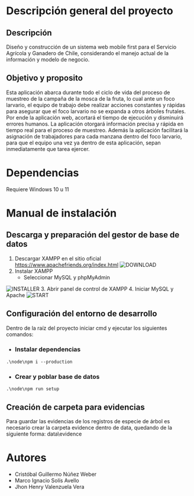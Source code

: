 # Descripción general del proyecto

## Descripción

Diseño y construcción de un sistema web mobile first para el Servicio Agrícola y Ganadero de Chile, considerando el manejo actual de la información y modelo de negocio.

## Objetivo y proposito

Esta aplicación abarca durante todo el ciclo de vida del proceso de muestreo de la campaña de la mosca de la fruta, lo cual ante un foco larvario, el equipo de trabajo debe realizar acciones constantes y rápidas para asegurar que el foco larvario no se expanda a otros árboles frutales. Por ende la aplicación web, acortará el tiempo de ejecución y disminuirá errores humanos. La aplicación otorgará información precisa y rápida en tiempo real para el proceso de muestreo. Además la aplicación facilitará la asignación de trabajadores para cada manzana dentro del foco larvario, para que el equipo una vez ya dentro de esta aplicación, sepan inmediatamente que tarea ejercer. 

# Dependencias

Requiere Windows 10 u 11

# Manual de instalación

## Descarga y preparación del gestor de base de datos

1. Descargar XAMPP en el sitio oficial https://www.apachefriends.org/index.html
![DOWNLOAD](https://wdb24.com/wp-content/uploads/2014/12/download-xampp-windows.png)
2. Instalar XAMPP
    + Seleccionar MySQL y phpMyAdmin

![INSTALLER](https://docs.cs-cart.com/latest/_images/step7.png)
3. Abrir panel de control de XAMPP
4. Iniciar MySQL y Apache
![START](https://wpblogx.com/wp-content/uploads/2017/12/XAMPP-control-panel-start-Apache-and-mysql.jpg)

## Configuración del entorno de desarrollo

Dentro de la raíz del proyecto iniciar cmd y ejecutar los siguientes comandos:
+ ### Instalar dependencias
```
.\node\npm i --production
```
+ ### Crear y poblar base de datos
```
.\node\npm run setup
```

## Creación de carpeta para evidencias

Para guardar las evidencias de los 
registros de especie de árbol es 
necesario crear la carpeta evidence
dentro de data, quedando de la siguiente
forma: data\evidence 

# Autores

+ Cristóbal Guillermo Núñez Weber
+ Marco Ignacio Solís Avello
+ Jhon Henry Valenzuela Vera